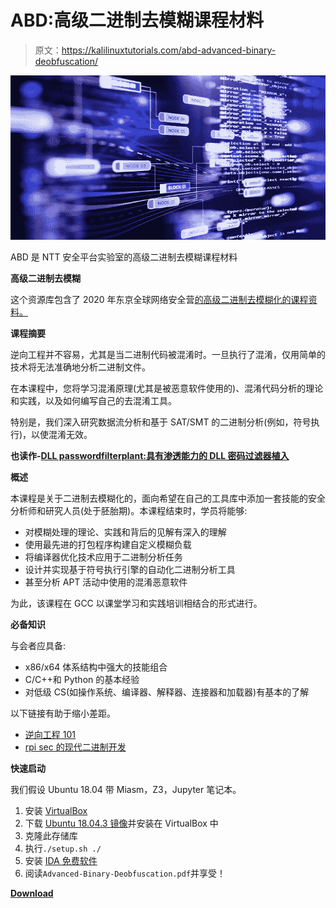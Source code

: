 # ABD:高级二进制去模糊课程材料

> 原文：<https://kalilinuxtutorials.com/abd-advanced-binary-deobfuscation/>

[![ABD : Course Materials For Advanced Binary Deobfuscation](img/0a8aa51629dd971c2a7c83fbceeeae09.png "ABD : Course Materials For Advanced Binary Deobfuscation")](https://1.bp.blogspot.com/-8wBFKeVPA_A/Xlgspae4hkI/AAAAAAAAFKI/LAUtNh095zQ6pfHW6fr70WvLSSh4z4lJACLcBGAsYHQ/s1600/Advanced%2BBinary%2BDeobfuscation.png)

ABD 是 NTT 安全平台实验室的高级二进制去模糊课程材料

**高级二进制去模糊**

这个资源库包含了 2020 年东京全球网络安全营[的高级二进制去模糊化的课程资料。](https://www.security-camp.or.jp/event/gcc_tokyo_program.html)

**课程摘要**

逆向工程并不容易，尤其是当二进制代码被混淆时。一旦执行了混淆，仅用简单的技术将无法准确地分析二进制文件。

在本课程中，您将学习混淆原理(尤其是被恶意软件使用的)、混淆代码分析的理论和实践，以及如何编写自己的去混淆工具。

特别是，我们深入研究数据流分析和基于 SAT/SMT 的二进制分析(例如，符号执行)，以使混淆无效。

**也读作-[DLL passwordfilterplant:具有渗透能力的 DLL 密码过滤器植入](https://kalilinuxtutorials.com/dllpasswordfilterimplant-dll-password-filter-implant-with-exfiltration-capabilities/)**

**概述**

本课程是关于二进制去模糊化的，面向希望在自己的工具库中添加一套技能的安全分析师和研究人员(处于胚胎期)。本课程结束时，学员将能够:

*   对模糊处理的理论、实践和背后的见解有深入的理解
*   使用最先进的打包程序构建自定义模糊负载
*   将编译器优化技术应用于二进制分析任务
*   设计并实现基于符号执行引擎的自动化二进制分析工具
*   甚至分析 APT 活动中使用的混淆恶意软件

为此，该课程在 GCC 以课堂学习和实践培训相结合的形式进行。

**必备知识**

与会者应具备:

*   x86/x64 体系结构中强大的技能组合
*   C/C++和 Python 的基本经验
*   对低级 CS(如操作系统、编译器、解释器、连接器和加载器)有基本的了解

以下链接有助于缩小差距。

*   [逆向工程 101](https://malwareunicorn.org/workshops/re101.html)
*   [rpi sec 的现代二进制开发](https://github.com/RPISEC/MBE)

**快速启动**

我们假设 Ubuntu 18.04 带 Miasm，Z3，Jupyter 笔记本。

1.  安装 [VirtualBox](https://www.virtualbox.org/wiki/Linux_Downloads)
2.  下载 [Ubuntu 18.04.3 镜像](https://sourceforge.net/projects/osboxes/files/v/vb/55-U-u/18.04/18.04.3/18.04.3VB-64bit.7z/download)并安装在 VirtualBox 中
3.  克隆此存储库
4.  执行`./setup.sh ./`
5.  安装 [IDA 免费软件](https://www.hex-rays.com/products/ida/support/download_freeware.shtml)
6.  阅读`Advanced-Binary-Deobfuscation.pdf`并享受！

[**Download**](https://github.com/malrev/ABD)